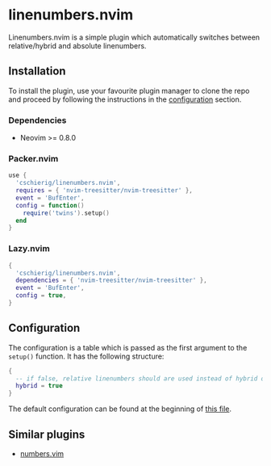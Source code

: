 # linenumbers.nvim

Linenumbers.nvim is a simple plugin which automatically switches between relative/hybrid and absolute linenumbers.

## Installation

To install the plugin, use your favourite plugin manager to clone the repo
and proceed by following the instructions in the [configuration](#Configuration) section.

### Dependencies

- Neovim >= 0.8.0

### Packer.nvim
```lua
use {
  'cschierig/linenumbers.nvim',
  requires = { 'nvim-treesitter/nvim-treesitter' },
  event = 'BufEnter',
  config = function()
    require('twins').setup()
  end
}
```

### Lazy.nvim
```lua
{
  'cschierig/linenumbers.nvim',
  dependencies = { 'nvim-treesitter/nvim-treesitter' },
  event = 'BufEnter',
  config = true,
}
```

## Configuration

The configuration is a table which is passed as the first argument to the `setup()` function.
It has the following structure:
```lua
{
  -- if false, relative linenumbers should are used instead of hybrid ones
  hybrid = true
}
```

The default configuration can be found at the beginning of [this file](./lua/linenumbers/init.lua).

## Similar plugins

- [numbers.vim](https://github.com/myusuf3/numbers.vim)
